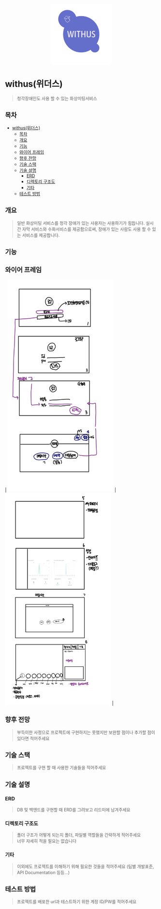 <p align="center">
<img src="doc/logo/logo.png"  width="200" height="200">
</p>

# withus(위더스)

> 청각장애인도 사용 할 수 있는 화상미팅서비스

## 목차
- [withus(위더스)](#withus위더스)
  - [목차](#목차)
  - [개요](#개요)
  - [기능](#기능)
  - [와이어 프레임](#와이어-프레임)
  - [향후 전망](#향후-전망)
  - [기술 스택](#기술-스택)
  - [기술 설명](#기술-설명)
    - [ERD](#erd)
    - [디렉토리 구조도](#디렉토리-구조도)
    - [기타](#기타)
  - [테스트 방법](#테스트-방법)

## 개요
> 일반 화상미팅 서비스를 청각 장애가 있는 사용자는 사용하기가 힘듭니다. 실시간 자막 서비스와 수화서비스를 제공함으로써, 장애가 있는 사람도 사용 할 수 있는 서비스를 제공합니다.

## 기능



## 와이어 프레임
| <img src="doc/wireframe/1.jpg"  width="350" height="700"> | <img src="doc/wireframe/2.jpg"  width="350" height="700"> |


## 향후 전망
> 부득이한 사정으로 프로젝트에 구현하지는 못했지만 보완할 점이나 추가할 점이 있다면 적어주세요

## 기술 스택
> 프로젝트를 구현 할 때 사용한 기술들을 적어주세요

## 기술 설명

### ERD
> DB 및 백엔드를 구현할 때 ERD를 그려보고 리드미에 남겨주세요

### 디렉토리 구조도
> 폴더 구조가 어떻게 되는지 폴더, 파일별 역할들을 간략하게 적어주세요  
> 너무 자세히 적을 필요는 없습니다

### 기타
> 이외에도 프로젝트를 이해하기 위해 필요한 것들을 적어주세요 (팀별 개발표준, API Documentation 등등...)

## 테스트 방법
> 프로젝트를 배포한 url과 테스트하기 위한 계정 ID/PW를 적어주세요